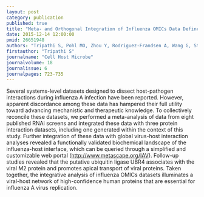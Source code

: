 ```yaml
---
layout: post
category: publication
published: true
title: "Meta- and Orthogonal Integration of Influenza OMICs Data Defines a Role for UBR4 in Virus Budding."
date: 2015-12-14 12:00:00
pmid: 26651948
authors: "Tripathi S, Pohl MO, Zhou Y, Rodriguez-Frandsen A, Wang G, Stein DA, Moulton HM, DeJesus P, Che J, Mulder LC, Yángüez E, Andenmatten D, Pache L, Manicassamy B, Albrecht RA, Gonzalez MG, Nguyen Q, Brass A, Elledge S, White M, Shapira S, Hacohen N, Karlas A, Meyer TF, Shales M, Gatorano A, Johnson JR, Jang G, Johnson T, Verschueren E, Sanders D, Krogan N, Shaw M, König R, Stertz S, García-Sastre A, Chanda SK"
firstauthor: "Tripathi S"
journalname: "Cell Host Microbe"
journalvolume: 18
journalissue: 6
journalpages: 723-735
---
```


Several systems-level datasets designed to dissect host-pathogen interactions during influenza A infection have been reported. However, apparent discordance among these data has hampered their full utility toward advancing mechanistic and therapeutic knowledge. To collectively reconcile these datasets, we performed a meta-analysis of data from eight published RNAi screens and integrated these data with three protein interaction datasets, including one generated within the context of this study. Further integration of these data with global virus-host interaction analyses revealed a functionally validated biochemical landscape of the influenza-host interface, which can be queried through a simplified and customizable web portal (http://www.metascape.org/IAV). Follow-up studies revealed that the putative ubiquitin ligase UBR4 associates with the viral M2 protein and promotes apical transport of viral proteins. Taken together, the integrative analysis of influenza OMICs datasets illuminates a viral-host network of high-confidence human proteins that are essential for influenza A virus replication.

